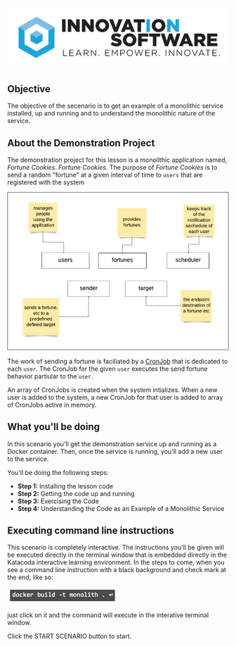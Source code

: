 ![logo](mstran-002/assets/logo-sm.png)

## Objective

The objective of the secenario is to get an example of a monolithic service installed, up and running and to understand the monolithic nature of the service.

## About the Demonstration Project

The demonstration project for this lesson is a monolithic application named, *Fortune Cookies*. *Fortune Cookies*. The purpose of *Fortune Cookies* is to send a random "fortune" at a given interval of time to `users` that are registered with the system  

![logo](mstran-002/assets/basic-architecture-components.png)

The work of sending a fortune is faciliated by a [CronJob](https://en.wikipedia.org/wiki/Cron) that is dedicated to each `user`. The CronJob for the given `user` executes the send fortune behavior partiular to the `user.`

An array of CronJobs is created when the system intializes. When a new user is added to the system, a new CronJob for that user is added to array of CronJobs active in memory.

## What you'll be doing 

In this scenario you'll get the demonstration service up and running as a Docker container. Then, once the service is running, you'll add a new user to the service.

You'll be doing the following steps:

* **Step 1:** Installing the lesson code
* **Step 2:** Getting the code up and running
* **Step 3:** Exercising the Code
* **Step 4:** Understanding the Code as an Example of a Monolithic Service

## Executing command line instructions 

This scenario is completely interactive. The instructions you'll be given will be executed directly in the terminal window that is embedded directly in the Katacoda interactive learning environment. In the steps to come, when you see a command line instruction with a black background and check mark at the end, like so:

![Katacoda command line](mstran-002/assets/command-01.png)

just click on it and the command will execute in the interative terminal window.

Click the START SCENARIO button to start.